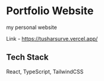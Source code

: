 # Portfolio Website
my personal website 

Link - https://tusharsurve.vercel.app/

## Tech Stack
React, TypeScript, TailwindCSS





